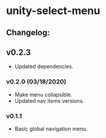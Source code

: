 # unity-select-menu

## Changelog:

## v0.2.3
- Updated dependencies.

### v0.2.0 (03/18/2020)
- Make menu collapsible.
- Updated nav items versions. 

### v0.1.1
- Basic global navigation menu.
